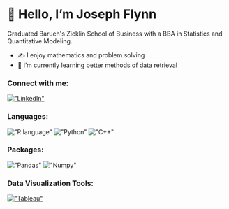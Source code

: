 # 👋 Hello, I’m Joseph Flynn 

Graduated Baruch's Zicklin School of Business with a BBA in Statistics and Quantitative Modeling. 

- :writing_hand: I enjoy mathematics and problem solving 
- 🌱 I’m currently learning better methods of data retrieval

### Connect with me: 
[!["LinkedIn"](https://img.shields.io/badge/LinkedIn-0077B5?style=for-the-badge&logo=linkedin&logoColor=white)](https://linkedin.com/in/joseph-m-flynn)

### Languages:
!["R language"](https://img.shields.io/badge/R-276DC3?style=for-the-badge&logo=r&logoColor=white)
!["Python"](https://img.shields.io/badge/Python-3776AB?style=for-the-badge&logo=python&logoColor=white)
!["C++"](https://img.shields.io/badge/C%2B%2B-00599C?style=for-the-badge&logo=c%2B%2B&logoColor=white)

### Packages:
!["Pandas"](https://img.shields.io/badge/Pandas-2C2D72?style=for-the-badge&logo=pandas&logoColor=white)
!["Numpy"](https://img.shields.io/badge/Numpy-777BB4?style=for-the-badge&logo=numpy&logoColor=white)

### Data Visualization Tools:
[!["Tableau"](https://img.shields.io/badge/Tableau-E97627?style=for-the-badge&logo=Tableau&logoColor=white)](https://public.tableau.com/app/profile/joseph.flynn7320#!/?newProfile=&activeTab=0)

<!---
josephflynn2000/josephflynn2000 is a ✨ special ✨ repository because its `README.md` (this file) appears on your GitHub profile.
You can click the Preview link to take a look at your changes.
--->